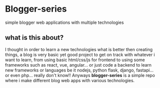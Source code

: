 # Blogger-series
simple blogger web applications with multiple technologies

## what is this about?
I thought in order to learn a new technologies what is better then creating things, a blog is very basic yet good project to get on track with whatever i want to learn, from using basic html/css/js for frontend to using some frameworks such as react, vue, angular... or just code a backend to learn new frameworks or languages be it nodejs, python flask, django, fastapi... or even php... really don't know!!
Anyways **blogger-series** is a simple repo where i make different blog web apps with various technologies.
